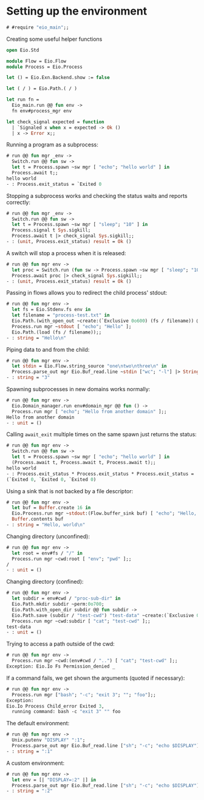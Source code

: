 # Setting up the environment

```ocaml
# #require "eio_main";;
```

Creating some useful helper functions

```ocaml
open Eio.Std

module Flow = Eio.Flow
module Process = Eio.Process

let () = Eio.Exn.Backend.show := false

let ( / ) = Eio.Path.( / )

let run fn =
  Eio_main.run @@ fun env ->
  fn env#process_mgr env

let check_signal expected = function
  | `Signaled x when x = expected -> Ok ()
  | x -> Error x;;
```

Running a program as a subprocess:

```ocaml
# run @@ fun mgr _env ->
  Switch.run @@ fun sw ->
  let t = Process.spawn ~sw mgr [ "echo"; "hello world" ] in
  Process.await t;;
hello world
- : Process.exit_status = `Exited 0
```

Stopping a subprocess works and checking the status waits and reports correctly:

```ocaml
# run @@ fun mgr _env ->
  Switch.run @@ fun sw ->
  let t = Process.spawn ~sw mgr [ "sleep"; "10" ] in
  Process.signal t Sys.sigkill;
  Process.await t |> check_signal Sys.sigkill;;
- : (unit, Process.exit_status) result = Ok ()
```

A switch will stop a process when it is released:

```ocaml
# run @@ fun mgr env ->
  let proc = Switch.run (fun sw -> Process.spawn ~sw mgr [ "sleep"; "10" ]) in
  Process.await proc |> check_signal Sys.sigkill;;
- : (unit, Process.exit_status) result = Ok ()
```

Passing in flows allows you to redirect the child process' stdout:

```ocaml
# run @@ fun mgr env ->
  let fs = Eio.Stdenv.fs env in
  let filename = "process-test.txt" in
  Eio.Path.(with_open_out ~create:(`Exclusive 0o600) (fs / filename)) @@ fun stdout ->
  Process.run mgr ~stdout [ "echo"; "Hello" ];
  Eio.Path.(load (fs / filename));;
- : string = "Hello\n"
```

Piping data to and from the child:

```ocaml
# run @@ fun mgr env ->
  let stdin = Eio.Flow.string_source "one\ntwo\nthree\n" in
  Process.parse_out mgr Eio.Buf_read.line ~stdin ["wc"; "-l"] |> String.trim;;
- : string = "3"
```

Spawning subprocesses in new domains works normally:

```ocaml
# run @@ fun mgr env ->
  Eio.Domain_manager.run env#domain_mgr @@ fun () ->
  Process.run mgr [ "echo"; "Hello from another domain" ];;
Hello from another domain
- : unit = ()
```

Calling `await_exit` multiple times on the same spawn just returns the status:

```ocaml
# run @@ fun mgr env ->
  Switch.run @@ fun sw ->
  let t = Process.spawn ~sw mgr [ "echo"; "hello world" ] in
  (Process.await t, Process.await t, Process.await t);;
hello world
- : Process.exit_status * Process.exit_status * Process.exit_status =
(`Exited 0, `Exited 0, `Exited 0)
```

Using a sink that is not backed by a file descriptor:

```ocaml
# run @@ fun mgr env ->
  let buf = Buffer.create 16 in
  Eio.Process.run mgr ~stdout:(Flow.buffer_sink buf) [ "echo"; "Hello, world" ];
  Buffer.contents buf
- : string = "Hello, world\n"
```

Changing directory (unconfined):

```ocaml
# run @@ fun mgr env ->
  let root = env#fs / "/" in
  Process.run mgr ~cwd:root [ "env"; "pwd" ];;
/
- : unit = ()
```

Changing directory (confined):

```ocaml
# run @@ fun mgr env ->
  let subdir = env#cwd / "proc-sub-dir" in
  Eio.Path.mkdir subdir ~perm:0o700;
  Eio.Path.with_open_dir subdir @@ fun subdir ->
  Eio.Path.save (subdir / "test-cwd") "test-data" ~create:(`Exclusive 0o600);
  Process.run mgr ~cwd:subdir [ "cat"; "test-cwd" ];;
test-data
- : unit = ()
```

Trying to access a path outside of the cwd:

```ocaml
# run @@ fun mgr env ->
  Process.run mgr ~cwd:(env#cwd / "..") [ "cat"; "test-cwd" ];;
Exception: Eio.Io Fs Permission_denied _
```

If a command fails, we get shown the arguments (quoted if necessary):

```ocaml
# run @@ fun mgr env ->
  Process.run mgr ["bash"; "-c"; "exit 3"; ""; "foo"];;
Exception:
Eio.Io Process Child_error Exited 3,
  running command: bash -c "exit 3" "" foo
```

The default environment:

```ocaml
# run @@ fun mgr env ->
  Unix.putenv "DISPLAY" ":1";
  Process.parse_out mgr Eio.Buf_read.line ["sh"; "-c"; "echo $DISPLAY"];;
- : string = ":1"
```

A custom environment:

```ocaml
# run @@ fun mgr env ->
  let env = [| "DISPLAY=:2" |] in
  Process.parse_out mgr Eio.Buf_read.line ["sh"; "-c"; "echo $DISPLAY"] ~env;;
- : string = ":2"
```
